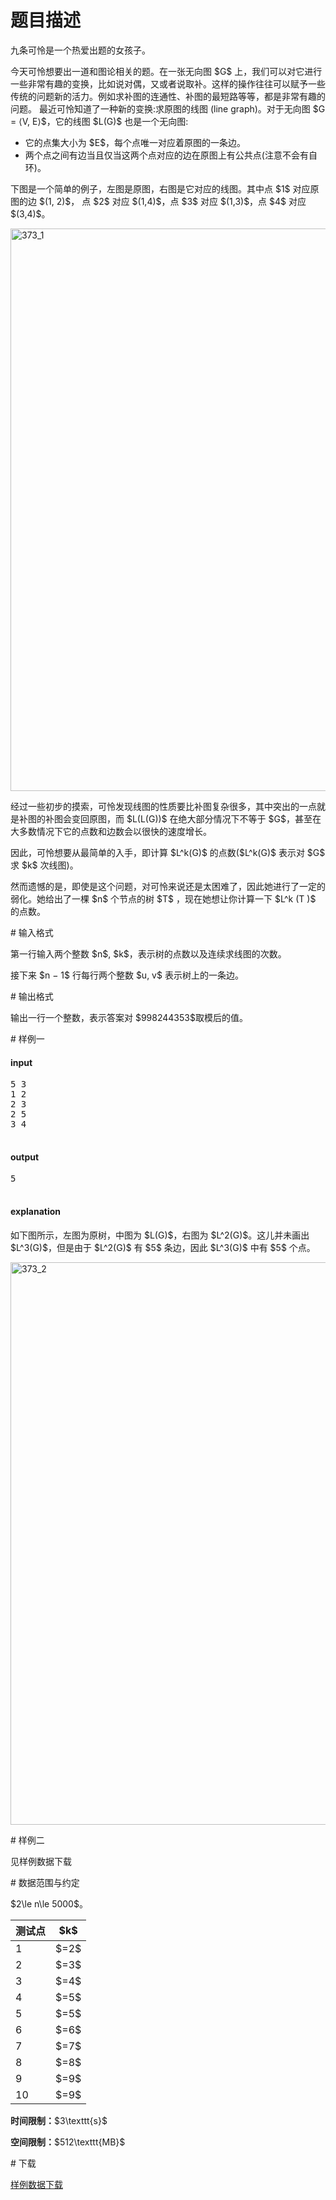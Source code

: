 # 题目描述

<p>九条可怜是一个热爱出题的女孩子。</p>
<p>今天可怜想要出一道和图论相关的题。在一张无向图 $G$ 上，我们可以对它进行一些非常有趣的变换，比如说对偶，又或者说取补。这样的操作往往可以赋予一些传统的问题新的活力。例如求补图的连通性、补图的最短路等等，都是非常有趣的问题。
最近可怜知道了一种新的变换:求原图的线图 (line graph)。对于无向图 $G = ⟨V, E⟩$，它的线图 $L(G)$ 也是一个无向图:</p>
<ul><li>它的点集大小为 $E$，每个点唯一对应着原图的一条边。</li>
<li>两个点之间有边当且仅当这两个点对应的边在原图上有公共点(注意不会有自环)。</li>
</ul><p>下图是一个简单的例子，左图是原图，右图是它对应的线图。其中点 $1$ 对应原图的边 $(1, 2)$， 点 $2$ 对应 $(1,4)$，点 $3$ 对应 $(1,3)$，点 $4$ 对应 $(3,4)$。</p>
<p> <img src="http://7xoz7t.com1.z0.glb.clouddn.com/373_1.png" style="width:900px;" alt="373_1" class="center-block"/></p>
<p>经过一些初步的摸索，可怜发现线图的性质要比补图复杂很多，其中突出的一点就是补图的补图会变回原图，而 $L(L(G))$ 在绝大部分情况下不等于 $G$，甚至在大多数情况下它的点数和边数会以很快的速度增长。</p>
<p>因此，可怜想要从最简单的入手，即计算 $L^k(G)$ 的点数($L^k(G)$ 表示对 $G$ 求 $k$ 次线图)。 </p>
<p>然而遗憾的是，即使是这个问题，对可怜来说还是太困难了，因此她进行了一定的弱化。她给出了一棵 $n$ 个节点的树 $T$ ，现在她想让你计算一下 $L^k (T )$ 的点数。</p>
# 输入格式


<p>第一行输入两个整数 $n$, $k$，表示树的点数以及连续求线图的次数。 </p>
<p>接下来 $n − 1$ 行每行两个整数 $u, v$ 表示树上的一条边。</p>
# 输出格式


<p>输出一行一个整数，表示答案对 $998244353$取模后的值。</p>
# 样例一


<h4>input</h4>
<pre>5 3
1 2
2 3
2 5
3 4

</pre>

<h4>output</h4>
<pre>5

</pre>

<h4>explanation</h4>
<p>如下图所示，左图为原树，中图为 $L(G)$，右图为 $L^2(G)$。这儿并未画出 $L^3(G)$，但是由于
$L^2(G)$ 有 $5$ 条边，因此 $L^3(G)$ 中有 $5$ 个点。</p>
<p> <img src="http://7xoz7t.com1.z0.glb.clouddn.com/373_2.png" style="width:900px;" alt="373_2" class="center-block"/></p>
# 样例二


<p>见样例数据下载</p>
# 数据范围与约定


<p>$2\le n\le 5000$。</p>
<div class="table-responsive">
 <table class="table table-bordered table-text-center table-vertical-middle"><thead><tr><th>测试点</th>
    <th>$k$</th>
   </tr></thead><tbody><tr><td>1</td>
    <td>$=2$</td>
   </tr><tr><td>2</td>
    <td>$=3$</td>
   </tr><tr><td>3</td>
    <td>$=4$</td>
   </tr><tr><td>4</td>
    <td>$=5$</td>
   </tr><tr><td>5</td>
    <td>$=5$</td>
   </tr><tr><td>6</td>
    <td>$=6$</td>
   </tr><tr><td>7</td>
    <td>$=7$</td>
   </tr><tr><td>8</td>
    <td>$=8$</td>
   </tr><tr><td>9</td>
    <td>$=9$</td>
   </tr><tr><td>10</td>
    <td>$=9$</td>
   </tr></tbody></table></div>



<p><strong>时间限制：</strong>$3\texttt{s}$</p>
<p><strong>空间限制：</strong>$512\texttt{MB}$</p>
# 下载


<p><a href="/download.php?type=problem&amp;id=373">样例数据下载</a></p>
